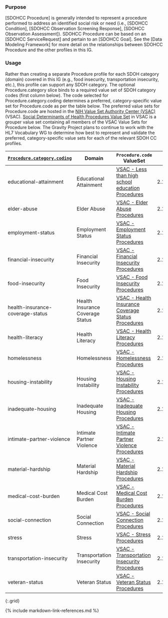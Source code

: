 
### Purpose
[SDOHCC Procedure] is generally intended to represent a procedure performed to address an identified social risk or need (i.e., [SDOHCC Condition], [SDOHCC Observation Screening Response], [SDOHCC Observation Assessment]). SDOHCC Procedure can be based on an [SDOHCC ServiceRequest] and pertain to an [SDOHCC Goal]. See the [Data Modeling Framework] for more detail on the relationships between SDOHCC Procedure and the other profiles in this IG.

### Usage
Rather than creating a separate Procedure profile for each SDOH category (domain) covered in this IG (e.g., food insecurity, transportation insecurity, etc.), this profile can support any SDOH category. The optional Procedure.category slice binds to a required value set of SDOH category codes (first column below). The code selected for Procedure.category.coding determines a preferred, category-specific value set for Procedure.code as per the table below.
The preferred value sets for Procedure.code are hosted in the [NIH Value Set Authority Center (VSAC)](https://vsac.nlm.nih.gov/) (VSAC). [Social Determinants of Health Procedures Value Set](https://vsac.nlm.nih.gov/valueset/2.16.840.1.113762.1.4.1196.789/expansion) in VSAC is a grouper value set containing all members of the VSAC Value Sets for Procedure below.
The Gravity Project plans to continue to work with the HL7 Vocabulary WG to determine how best to represent and validate the preferred, category-specific value sets for each of the relevant SDOH CC profiles.


| [`Procedure.category.coding`](ValueSet-SDOHCC-ValueSetSDOHCategory.html) | Domain | `Procedure.code` ValueSet | ValueSet OID |
| ------ | -------------------- | ------------------------- | ------------ |
| educational-attainment  | Educational Attainment | [VSAC -  Less than high school education Procedures ]( https://vsac.nlm.nih.gov/valueset/2.16.840.1.113762.1.4.1247.56/expansion/Latest ) |2.16.840.1.113762.1.4.1247.56|
| elder-abuse  | Elder Abuse | [VSAC -  Elder Abuse Procedures ]( https://vsac.nlm.nih.gov/valueset/2.16.840.1.113762.1.4.1247.67/expansion/Latest ) |2.16.840.1.113762.1.4.1247.67|
| employment-status  | Employment Status | [VSAC -  Employment Status Procedures ]( https://vsac.nlm.nih.gov/valueset/2.16.840.1.113762.1.4.1247.59/expansion/Latest ) |2.16.840.1.113762.1.4.1247.59|
| financial-insecurity  | Financial Insecurity | [VSAC -  Financial Insecurity Procedures ]( https://vsac.nlm.nih.gov/valueset/2.16.840.1.113762.1.4.1247.32/expansion/Latest ) |2.16.840.1.113762.1.4.1247.32|
| food-insecurity  | Food Insecurity | [VSAC -  Food Insecurity Procedures ]( https://vsac.nlm.nih.gov/valueset/2.16.840.1.113762.1.4.1247.7/expansion/Latest ) |2.16.840.1.113762.1.4.1247.7|
| health-insurance-coverage-status  | Health Insurance Coverage Status | [VSAC -  Health Insurance Coverage Status Procedures ]( https://vsac.nlm.nih.gov/valueset/2.16.840.1.113762.1.4.1247.125/expansion/Latest ) |2.16.840.1.113762.1.4.1247.125|
| health-literacy  | Health Literacy | [VSAC -  Health Literacy Procedures ]( https://vsac.nlm.nih.gov/valueset/2.16.840.1.113762.1.4.1247.118/expansion/Latest ) |2.16.840.1.113762.1.4.1247.118|
| homelessness  | Homelessness | [VSAC -  Homelessness Procedures ]( https://vsac.nlm.nih.gov/valueset/2.16.840.1.113762.1.4.1247.20/expansion/Latest ) |2.16.840.1.113762.1.4.1247.20|
| housing-instability  | Housing Instability | [VSAC -  Housing Instability Procedures ]( https://vsac.nlm.nih.gov/valueset/2.16.840.1.113762.1.4.1247.44/expansion/Latest ) |2.16.840.1.113762.1.4.1247.44|
| inadequate-housing  | Inadequate Housing | [VSAC -  Inadequate Housing Procedures ]( https://vsac.nlm.nih.gov/valueset/2.16.840.1.113762.1.4.1247.52/expansion/Latest ) |2.16.840.1.113762.1.4.1247.52|
| intimate-partner-violence  | Intimate Partner Violence | [VSAC -  Intimate Partner Violence Procedures ]( https://vsac.nlm.nih.gov/valueset/2.16.840.1.113762.1.4.1247.97/expansion/Latest ) |2.16.840.1.113762.1.4.1247.97|
| material-hardship  | Material Hardship | [VSAC -  Material Hardship Procedures ]( https://vsac.nlm.nih.gov/valueset/2.16.840.1.113762.1.4.1247.39/expansion/Latest ) |2.16.840.1.113762.1.4.1247.39|
| medical-cost-burden  | Medical Cost Burden | [VSAC -  Medical Cost Burden Procedures ]( https://vsac.nlm.nih.gov/valueset/2.16.840.1.113762.1.4.1247.122/expansion/Latest ) |2.16.840.1.113762.1.4.1247.122|
| social-connection  | Social Connection | [VSAC -  Social Connection Procedures ]( https://vsac.nlm.nih.gov/valueset/2.16.840.1.113762.1.4.1247.94/expansion/Latest ) |2.16.840.1.113762.1.4.1247.94|
| stress  | Stress | [VSAC -  Stress Procedures ]( https://vsac.nlm.nih.gov/valueset/2.16.840.1.113762.1.4.1247.87/expansion/Latest ) |2.16.840.1.113762.1.4.1247.87|
| transportation-insecurity  | Transportation Insecurity | [VSAC -  Transportation Insecurity Procedures ]( https://vsac.nlm.nih.gov/valueset/2.16.840.1.113762.1.4.1247.27/expansion/Latest ) |2.16.840.1.113762.1.4.1247.27|
| veteran-status  | Veteran Status | [VSAC -  Veteran Status Procedures ]( https://vsac.nlm.nih.gov/valueset/2.16.840.1.113762.1.4.1247.90/expansion/Latest ) |2.16.840.1.113762.1.4.1247.90|
{:.grid}

{% include markdown-link-references.md %}